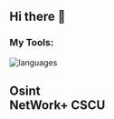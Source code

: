 ## Hi there 👋

<h3>My Tools:</h3>
<img src="https://skillicons.dev/icons?i=html,css,c,python,linux" alt="languages">
<h2>Osint <br>
  NetWork+ 
  CSCU</h2>
